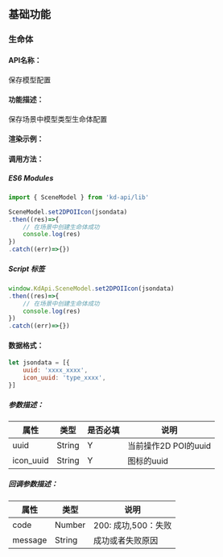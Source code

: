 <!--
 * @Author: your name
 * @Date: 2022-3-30 14:36:42
 * @LastEditTime: 2022-04-11 14:21:25
 * @LastEditors: Please set LastEditors
 * @Description: 打开koroFileHeader查看配置 进行设置: https://github.com/OBKoro1/koro1FileHeader/wiki/%E9%85%8D%E7%BD%AE
 * @FilePath: /KD-API-DOCS/public/md/api/获取场景列表.md
-->
## 基础功能
### 生命体

#### API名称：
保存模型配置
#### 功能描述：

保存场景中模型类型生命体配置

#### 渲染示例：

#### 调用方法：

##### ES6 Modules
``` javascript
import { SceneModel } from 'kd-api/lib'

SceneModel.set2DPOIIcon(jsondata)
.then((res)=>{
    // 在场景中创建⽣命体成功
    console.log(res)
})
.catch((err)=>{})
```

##### Script 标签
``` javascript
window.KdApi.SceneModel.set2DPOIIcon(jsondata)
.then((res)=>{
    // 在场景中创建⽣命体成功
    console.log(res)
})
.catch((err)=>{})
```


#### 数据格式：

```javascript
let jsondata = [{
    uuid: 'xxxx_xxxx',
    icon_uuid: 'type_xxxx',
}]
```
##### 参数描述：

| 属性      | 类型     | 是否必填 | 说明     |
|---------|--------|------|--------|
| uuid   | String | Y    | 当前操作2D POI的uuid |
| icon_uuid | String      | Y    | 图标的uuid   |

##### 回调参数描述：
| 属性      | 类型   | 说明                     |
|---------| ------ | ------------------------ |
| code    | Number | 200: 成功,500：失败  |
| message | String | 成功或者失败原因  |

